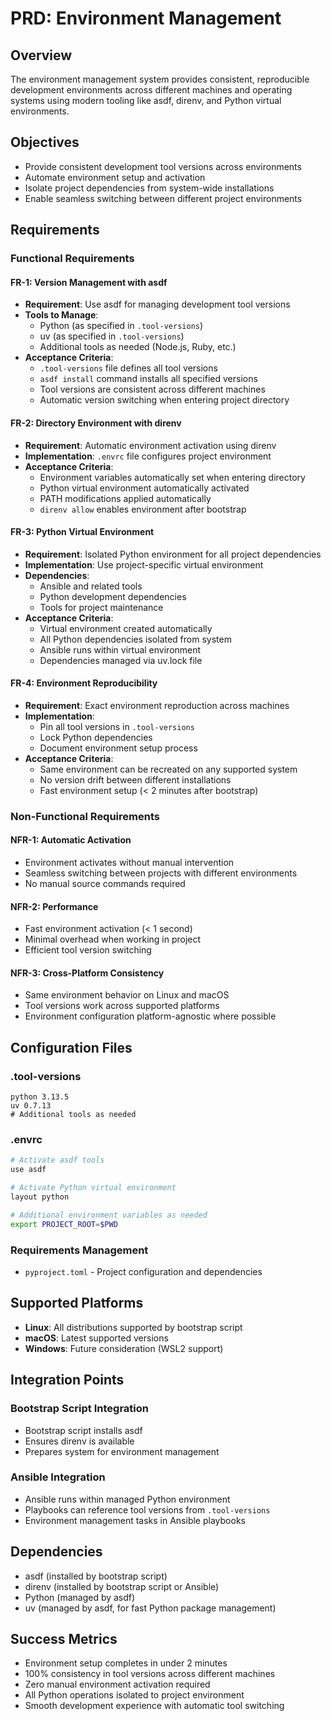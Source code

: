 # PRD: Environment Management

## Overview
The environment management system provides consistent, reproducible development environments across different machines and operating systems using modern tooling like asdf, direnv, and Python virtual environments.

## Objectives
- Provide consistent development tool versions across environments
- Automate environment setup and activation
- Isolate project dependencies from system-wide installations
- Enable seamless switching between different project environments

## Requirements

### Functional Requirements

#### FR-1: Version Management with asdf
- **Requirement**: Use asdf for managing development tool versions
- **Tools to Manage**:
  - Python (as specified in `.tool-versions`)
  - uv (as specified in `.tool-versions`)
  - Additional tools as needed (Node.js, Ruby, etc.)
- **Acceptance Criteria**:
  - `.tool-versions` file defines all tool versions
  - `asdf install` command installs all specified versions
  - Tool versions are consistent across different machines
  - Automatic version switching when entering project directory

#### FR-2: Directory Environment with direnv
- **Requirement**: Automatic environment activation using direnv
- **Implementation**: `.envrc` file configures project environment
- **Acceptance Criteria**:
  - Environment variables automatically set when entering directory
  - Python virtual environment automatically activated
  - PATH modifications applied automatically
  - `direnv allow` enables environment after bootstrap

#### FR-3: Python Virtual Environment
- **Requirement**: Isolated Python environment for all project dependencies
- **Implementation**: Use project-specific virtual environment
- **Dependencies**:
  - Ansible and related tools
  - Python development dependencies
  - Tools for project maintenance
- **Acceptance Criteria**:
  - Virtual environment created automatically
  - All Python dependencies isolated from system
  - Ansible runs within virtual environment
  - Dependencies managed via uv.lock file

#### FR-4: Environment Reproducibility
- **Requirement**: Exact environment reproduction across machines
- **Implementation**: 
  - Pin all tool versions in `.tool-versions`
  - Lock Python dependencies
  - Document environment setup process
- **Acceptance Criteria**:
  - Same environment can be recreated on any supported system
  - No version drift between different installations
  - Fast environment setup (< 2 minutes after bootstrap)

### Non-Functional Requirements

#### NFR-1: Automatic Activation
- Environment activates without manual intervention
- Seamless switching between projects with different environments
- No manual source commands required

#### NFR-2: Performance
- Fast environment activation (< 1 second)
- Minimal overhead when working in project
- Efficient tool version switching

#### NFR-3: Cross-Platform Consistency
- Same environment behavior on Linux and macOS
- Tool versions work across supported platforms
- Environment configuration platform-agnostic where possible

## Configuration Files

### .tool-versions
```
python 3.13.5
uv 0.7.13
# Additional tools as needed
```

### .envrc
```bash
# Activate asdf tools
use asdf

# Activate Python virtual environment
layout python

# Additional environment variables as needed
export PROJECT_ROOT=$PWD
```

### Requirements Management
- `pyproject.toml` - Project configuration and dependencies

## Supported Platforms
- **Linux**: All distributions supported by bootstrap script
- **macOS**: Latest supported versions
- **Windows**: Future consideration (WSL2 support)

## Integration Points

### Bootstrap Script Integration
- Bootstrap script installs asdf
- Ensures direnv is available
- Prepares system for environment management

### Ansible Integration
- Ansible runs within managed Python environment
- Playbooks can reference tool versions from `.tool-versions`
- Environment management tasks in Ansible playbooks

## Dependencies
- asdf (installed by bootstrap script)
- direnv (installed by bootstrap script or Ansible)
- Python (managed by asdf)
- uv (managed by asdf, for fast Python package management)

## Success Metrics
- Environment setup completes in under 2 minutes
- 100% consistency in tool versions across different machines  
- Zero manual environment activation required
- All Python operations isolated to project environment
- Smooth development experience with automatic tool switching 
